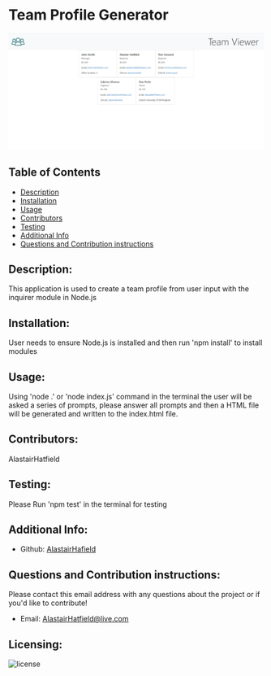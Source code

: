 # Team Profile Generator
  ![ExampleScreenshot](/assets/teamviewer.jpg)
  ## Table of Contents 
  - [Description](#description)
  - [Installation](#installation)
  - [Usage](#usage)
  - [Contributors](#contributors)
  - [Testing](#testing)
  - [Additional Info](#additional-info)
  - [Questions and Contribution instructions](#questions-and-contribution-instructions)
  ## Description:
  This application is used to create a team profile from user input with the inquirer module in Node.js
  ## Installation:
  User needs to ensure Node.js is installed and then run 'npm install' to install modules
  ## Usage:
  Using 'node .' or 'node index.js' command in the terminal the user will be asked a series of prompts,
  please answer all prompts and then a HTML file will be generated and written to the index.html file. 
  ## Contributors:
  AlastairHatfield
  ## Testing:
  Please Run 'npm test' in the terminal for testing
  ## Additional Info:
  - Github: [AlastairHafield](https://github.com/AlastairHafield)
  ## Questions and Contribution instructions: 
  Please contact this email address with any questions about the project or if you'd like to contribute!
  - Email: AlastairHatfield@live.com 
  ## Licensing:
  ![license](https://img.shields.io/badge/license-MIT-blue)
